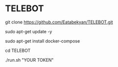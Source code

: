 # TELEBOT

git clone https://github.com/Eatabekyan/TELEBOT.git


sudo apt-get update -y


sudo apt-get install docker-compose


cd TELEBOT


./run.sh "YOUR TOKEN"
